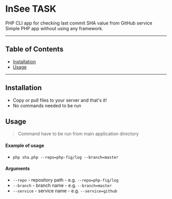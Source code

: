 # InSee TASK

PHP CLI app for checking last commit SHA value from GitHub service\
Simple PHP app without using any framework.

---

## Table of Contents

- [Installation](#installation)
- [Usage](#usage)

---

## Installation

- Copy or pull files to your server and that's it!
- No commands needed to be run

## Usage

> Command have to be run from main application directory

#### Example of usage
- `php sha.php --repo=php-fig/log --branch=master`

#### Arguments

- `--repo` - repository path - e.g. `--repo=php-fig/log`
- `--branch` - branch name - e.g. `--branch=master`
- `--service` - service name - e.g. `--service=github`

